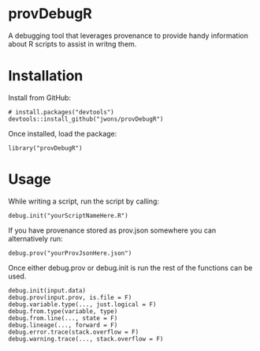 # provDebugR

A debugging tool that leverages provenance to provide handy information about R scripts to assist in writng them.

# Installation
Install from GitHub:
```{r}
# install.packages("devtools")
devtools::install_github("jwons/provDebugR")
```
Once installed, load the package:
```{r}
library("provDebugR")
```

# Usage
While writing a script, run the script by calling:
```{r}
debug.init("yourScriptNameHere.R")
```
If you have provenance stored as prov.json somewhere you can alternatively run:
```{r}
debug.prov("yourProvJsonHere.json")
```

Once either debug.prov or debug.init is run the rest of the functions can be used. 

```{r}
debug.init(input.data)
debug.prov(input.prov, is.file = F)
debug.variable.type(..., just.logical = F)
debug.from.type(variable, type)
debug.from.line(..., state = F) 
debug.lineage(..., forward = F) 
debug.error.trace(stack.overflow = F)
debug.warning.trace(..., stack.overflow = F) 
```
